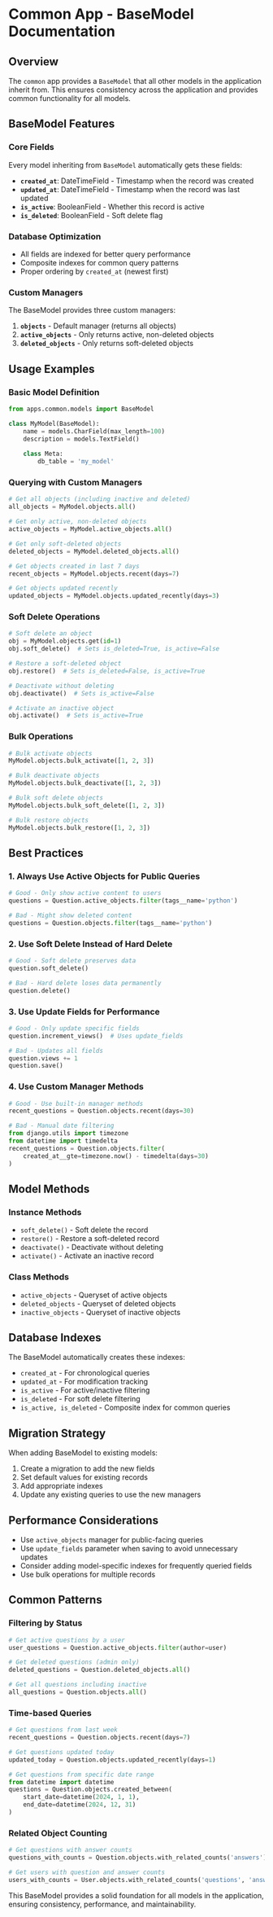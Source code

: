 # Common App - BaseModel Documentation

## Overview

The `common` app provides a `BaseModel` that all other models in the application inherit from. This ensures consistency across the application and provides common functionality for all models.

## BaseModel Features

### Core Fields

Every model inheriting from `BaseModel` automatically gets these fields:

- **`created_at`**: DateTimeField - Timestamp when the record was created
- **`updated_at`**: DateTimeField - Timestamp when the record was last updated  
- **`is_active`**: BooleanField - Whether this record is active
- **`is_deleted`**: BooleanField - Soft delete flag

### Database Optimization

- All fields are indexed for better query performance
- Composite indexes for common query patterns
- Proper ordering by `created_at` (newest first)

### Custom Managers

The BaseModel provides three custom managers:

1. **`objects`** - Default manager (returns all objects)
2. **`active_objects`** - Only returns active, non-deleted objects
3. **`deleted_objects`** - Only returns soft-deleted objects

## Usage Examples

### Basic Model Definition

```python
from apps.common.models import BaseModel

class MyModel(BaseModel):
    name = models.CharField(max_length=100)
    description = models.TextField()
    
    class Meta:
        db_table = 'my_model'
```

### Querying with Custom Managers

```python
# Get all objects (including inactive and deleted)
all_objects = MyModel.objects.all()

# Get only active, non-deleted objects
active_objects = MyModel.active_objects.all()

# Get only soft-deleted objects
deleted_objects = MyModel.deleted_objects.all()

# Get objects created in last 7 days
recent_objects = MyModel.objects.recent(days=7)

# Get objects updated recently
updated_objects = MyModel.objects.updated_recently(days=3)
```

### Soft Delete Operations

```python
# Soft delete an object
obj = MyModel.objects.get(id=1)
obj.soft_delete()  # Sets is_deleted=True, is_active=False

# Restore a soft-deleted object
obj.restore()  # Sets is_deleted=False, is_active=True

# Deactivate without deleting
obj.deactivate()  # Sets is_active=False

# Activate an inactive object
obj.activate()  # Sets is_active=True
```

### Bulk Operations

```python
# Bulk activate objects
MyModel.objects.bulk_activate([1, 2, 3])

# Bulk deactivate objects
MyModel.objects.bulk_deactivate([1, 2, 3])

# Bulk soft delete objects
MyModel.objects.bulk_soft_delete([1, 2, 3])

# Bulk restore objects
MyModel.objects.bulk_restore([1, 2, 3])
```

## Best Practices

### 1. Always Use Active Objects for Public Queries

```python
# Good - Only show active content to users
questions = Question.active_objects.filter(tags__name='python')

# Bad - Might show deleted content
questions = Question.objects.filter(tags__name='python')
```

### 2. Use Soft Delete Instead of Hard Delete

```python
# Good - Soft delete preserves data
question.soft_delete()

# Bad - Hard delete loses data permanently
question.delete()
```

### 3. Use Update Fields for Performance

```python
# Good - Only update specific fields
question.increment_views()  # Uses update_fields

# Bad - Updates all fields
question.views += 1
question.save()
```

### 4. Use Custom Manager Methods

```python
# Good - Use built-in manager methods
recent_questions = Question.objects.recent(days=30)

# Bad - Manual date filtering
from django.utils import timezone
from datetime import timedelta
recent_questions = Question.objects.filter(
    created_at__gte=timezone.now() - timedelta(days=30)
)
```

## Model Methods

### Instance Methods

- `soft_delete()` - Soft delete the record
- `restore()` - Restore a soft-deleted record
- `deactivate()` - Deactivate without deleting
- `activate()` - Activate an inactive record

### Class Methods

- `active_objects` - Queryset of active objects
- `deleted_objects` - Queryset of deleted objects
- `inactive_objects` - Queryset of inactive objects

## Database Indexes

The BaseModel automatically creates these indexes:

- `created_at` - For chronological queries
- `updated_at` - For modification tracking
- `is_active` - For active/inactive filtering
- `is_deleted` - For soft delete filtering
- `is_active, is_deleted` - Composite index for common queries

## Migration Strategy

When adding BaseModel to existing models:

1. Create a migration to add the new fields
2. Set default values for existing records
3. Add appropriate indexes
4. Update any existing queries to use the new managers

## Performance Considerations

- Use `active_objects` manager for public-facing queries
- Use `update_fields` parameter when saving to avoid unnecessary updates
- Consider adding model-specific indexes for frequently queried fields
- Use bulk operations for multiple records

## Common Patterns

### Filtering by Status

```python
# Get active questions by a user
user_questions = Question.active_objects.filter(author=user)

# Get deleted questions (admin only)
deleted_questions = Question.deleted_objects.all()

# Get all questions including inactive
all_questions = Question.objects.all()
```

### Time-based Queries

```python
# Get questions from last week
recent_questions = Question.objects.recent(days=7)

# Get questions updated today
updated_today = Question.objects.updated_recently(days=1)

# Get questions from specific date range
from datetime import datetime
questions = Question.objects.created_between(
    start_date=datetime(2024, 1, 1),
    end_date=datetime(2024, 12, 31)
)
```

### Related Object Counting

```python
# Get questions with answer counts
questions_with_counts = Question.objects.with_related_counts('answers')

# Get users with question and answer counts
users_with_counts = User.objects.with_related_counts('questions', 'answers')
```

This BaseModel provides a solid foundation for all models in the application, ensuring consistency, performance, and maintainability. 